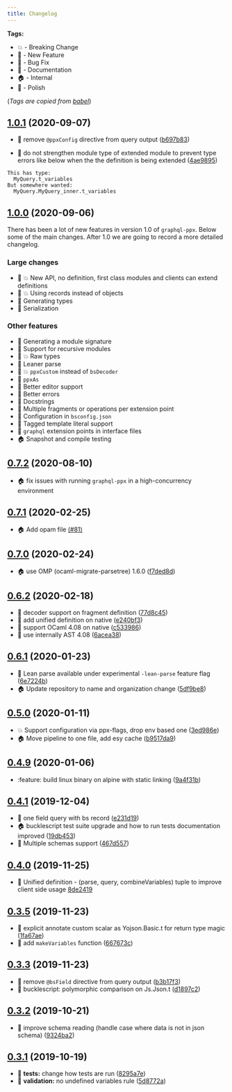 ```yaml
---
title: Changelog
---
```


**Tags:**

- :boom: - Breaking Change
- :rocket: - New Feature
- :bug: - Bug Fix
- :memo: - Documentation
- :house: - Internal
- :nail_care: - Polish

(_Tags are copied from
[babel](https://github.com/babel/babel/blob/master/CHANGELOG.md)_)

## [1.0.1](https://github.com/reasonml-community/graphql_ppx/compare/v1.0.0...v1.0.1) (2020-09-07)

- :bug: remove `@ppxConfig` directive from query output
  ([b697b83](https://github.com/reasonml-community/graphql_ppx/commit/b697b83))

- :bug: do not strengthen module type of extended module to prevent type errors
  like below when the the definition is being extended
  ([4ae9895](https://github.com/reasonml-community/graphql_ppx/commit/4ae9895))

```
This has type:
  MyQuery.t_variables
But somewhere wanted:
  MyQuery.MyQuery_inner.t_variables
```

## [1.0.0](https://github.com/reasonml-community/graphql_ppx/compare/v0.7.2...v1.0.0) (2020-09-06)

There has been a lot of new features in version 1.0 of `graphql-ppx`. Below some
of the main changes. After 1.0 we are going to record a more detailed changelog.

### Large changes

- :rocket: :boom: New API, no definition, first class modules and clients can
  extend definitions
- :rocket: :boom: Using records instead of objects
- :rocket: Generating types
- :rocket: Serialization

### Other features

- :rocket: Generating a module signature
- :rocket: Support for recursive modules
- :rocket: :boom: Raw types
- :rocket: Leaner parse
- :rocket: :boom: `ppxCustom` instead of `bsDecoder`
- :rocket: `ppxAs`
- :rocket: Better editor support
- :rocket: Better errors
- :rocket: Docstrings
- :rocket: Multiple fragments or operations per extension point
- :rocket: Configuration in `bsconfig.json`
- :rocket: Tagged template literal support
- :rocket: `graphql` extension points in interface files
- :house: Snapshot and compile testing

## [0.7.2](https://github.com/reasonml-community/graphql_ppx/compare/v0.7.2...v0.7.0) (2020-08-10)

- :house: fix issues with running `graphql-ppx` in a high-concurrency
  environment

## [0.7.1](https://github.com/reasonml-community/graphql_ppx/compare/v0.7.0...v0.7.1) (2020-02-25)

- :house: Add opam file
  [(#81)](https://github.com/reasonml-community/graphql-ppx/pull/81)

## [0.7.0](https://github.com/reasonml-community/graphql_ppx/compare/v0.6.4...v0.7.0) (2020-02-24)

- :house: use OMP (ocaml-migrate-parsetree) 1.6.0
  ([f7ded8d](https://github.com/reasonml-community/graphql_ppx/commit/f7ded8d2c44bfb53e7308dbcd1c54fa2d1fff7e4))

## [0.6.2](https://github.com/reasonml-community/graphql_ppx/compare/v0.6.1...v0.6.2) (2020-02-18)

- :rocket: decoder support on fragment definition
  ([77d8c45](https://github.com/reasonml-community/graphql_ppx/commit/77d8c452f4aa482585967dd8a33d6ebb262f6e37))
- :rocket: add unified definition on native
  ([e240bf3](https://github.com/reasonml-community/graphql_ppx/commit/e240bf3e58b4d14d663cf83d5bb51b40022ba49d))
- :nail_care: support OCaml 4.08 on native
  ([c533986](https://github.com/reasonml-community/graphql_ppx/commit/c5339868021aa3235e390fc282e5c9d6927cecf3))
- :nail_care: use internally AST 4.08
  ([6acea38](https://github.com/reasonml-community/graphql_ppx/commit/6acea380923c5a698ae151aee93d7f87bea91915))

## [0.6.1](https://github.com/reasonml-community/graphql_ppx/compare/v0.5.0...v0.6.1) (2020-01-23)

- :rocket: Lean parse available under experimental `-lean-parse` feature flag
  ([6e7224b](https://github.com/reasonml-community/graphql_ppx/commit/6e7224ba9789bc67a68aa9566e295eff70855dd0))
- :house: Update repository to name and organization change
  ([5df9be8](https://github.com/reasonml-community/graphql_ppx/commit/5df9be88ef5bd7be77df551265834cb1bc31a011))

## [0.5.0](https://github.com/reasonml-community/graphql_ppx/compare/v0.4.9...v0.5.0) (2020-01-11)

- :boom: Support configuration via ppx-flags, drop env based one
  ([3ed986e](https://github.com/reasonml-community/graphql_ppx/commit/3ed986e7cf020e751ce93a46896f45c33e52c860))
- :house: Move pipeline to one file, add esy cache
  ([b9517da9](https://github.com/reasonml-community/graphql_ppx/commit/b9517da9d74e8e90b83808b6dfcc520f97fca7ea))

## [0.4.9](https://github.com/reasonml-community/graphql_ppx/compare/v0.4.6...v0.4.9) (2020-01-06)

- :feature: build linux binary on alpine with static linking
  ([9a4f31b](https://github.com/reasonml-community/graphql_ppx/commit/9a4f31b76350bf73e108d31a5d6a75dc9a681238))

## [0.4.1](https://github.com/reasonml-community/graphql_ppx/compare/v0.4.0...v0.4.1) (2019-12-04)

- :bug: one field query with bs record
  ([e231d19](https://github.com/reasonml-community/graphql_ppx/commit/e231d1970b69f175400a324e2542a4748588b34b))
- :house: bucklescript test suite upgrade and how to run tests documentation
  improved
  ([19db453](https://github.com/reasonml-community/graphql_ppx/commit/19db453aef42f354f2e8f5cd532002ebfa66c22c))
- :rocket: Multiple schemas support
  ([467d557](https://github.com/reasonml-community/graphql_ppx/commit/467d55799771825b3fcdd3ccd4098c3a021328e9))

## [0.4.0](https://github.com/reasonml-community/graphql_ppx/compare/v0.3.5...v0.4.0) (2019-11-25)

- :rocket: Unified definition - (parse, query, combineVariables) tuple to
  improve client side usage
  [8de2419](https://github.com/reasonml-community/graphql_ppx/commit/8de241902cb660c830659ea659f56fce92ad423c)

## [0.3.5](https://github.com/reasonml-community/graphql_ppx/compare/v0.3.3...v0.3.5) (2019-11-23)

- :bug: explicit annotate custom scalar as Yojson.Basic.t for return type magic
  ([1fa67ae](https://github.com/reasonml-community/graphql_ppx/commit/1fa67ae))
- :rocket: add `makeVariables` function
  ([667673c](https://github.com/reasonml-community/graphql_ppx/commit/667673c7c815eb53ea26f7d9d06544439eae0f28))

## [0.3.3](https://github.com/reasonml-community/graphql_ppx/compare/v0.3.2...v0.3.3) (2019-11-23)

- :bug: remove `@bsField` directive from query output
  ([b3b17f3](https://github.com/reasonml-community/graphql_ppx/commit/b3b17f3))
- :bug: bucklescript: polymorphic comparison on Js.Json.t
  ([d1897c2](https://github.com/reasonml-community/graphql_ppx/commit/d1897c2))

## [0.3.2](https://github.com/reasonml-community/graphql_ppx/compare/v0.3.1...v0.3.2) (2019-10-21)

- :bug: improve schema reading (handle case where data is not in json schema)
  ([9324ba2](https://github.com/reasonml-community/graphql_ppx/commit/9324ba232385540b61f485064ee09b1e49929146))

## [0.3.1](https://github.com/reasonml-community/graphql_ppx/compare/0.2.0...v0.3.1) (2019-10-19)

- :bug: **tests:** change how tests are run
  ([8295a7e](https://github.com/reasonml-community/graphql_ppx/commit/8295a7e))
- :rocket: **validation:** no undefined variables rule
  ([5d8772a](https://github.com/reasonml-community/graphql_ppx/commit/5d8772a))
